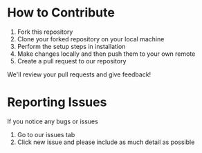 # How to Contribute

1. Fork this repository 
2. Clone your forked repository on your local machine
3. Perform the setup steps in installation
4. Make changes locally and then push them to your own remote
5. Create a pull request to our repository 

We'll review your pull requests and give feedback!

# Reporting Issues

If you notice any bugs or issues

1. Go to our issues tab
2. Click new issue and please include as much detail as possible
